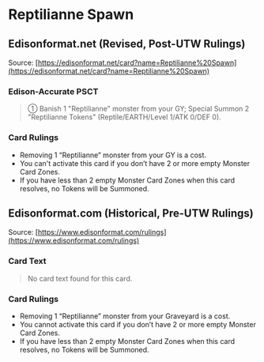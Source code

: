 # Reptilianne Spawn

## Edisonformat.net (Revised, Post-UTW Rulings)

Source: [https://edisonformat.net/card?name=Reptilianne%20Spawn](https://edisonformat.net/card?name=Reptilianne%20Spawn)

### Edison-Accurate PSCT

> ① Banish 1 "Reptilianne" monster from your GY; Special Summon 2 "Reptilianne Tokens" (Reptile/EARTH/Level 1/ATK 0/DEF 0).

### Card Rulings

*   Removing 1 “Reptilianne” monster from your GY is a cost.
*   You can't activate this card if you don’t have 2 or more empty Monster Card Zones.
*   If you have less than 2 empty Monster Card Zones when this card resolves, no Tokens will be Summoned.


## Edisonformat.com (Historical, Pre-UTW Rulings)

Source: [https://www.edisonformat.com/rulings](https://www.edisonformat.com/rulings)

### Card Text

> No card text found for this card.

### Card Rulings

*   Removing 1 “Reptilianne” monster from your Graveyard is a cost.
*   You cannot activate this card if you don’t have 2 or more empty Monster Card Zones.
*   If you have less than 2 empty Monster Card Zones when this card resolves, no Tokens will be Summoned.


